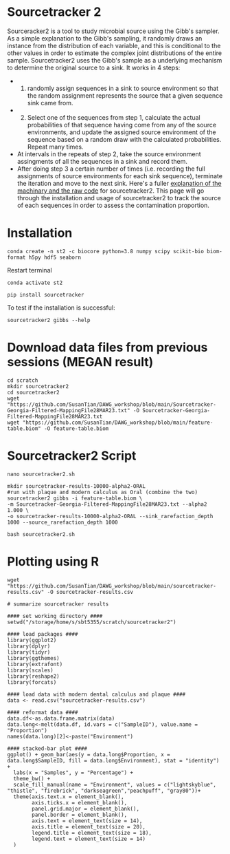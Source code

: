 # Sourcetracker 2
Sourceracker2 is a tool to study microbial source using the Gibb's sampler. As a simple explanation to the Gibb's sampling, it randomly draws an instance from the distribution of each variable, and this is conditional to the other values in order to estimate the complex joint distributions of the entire sample. Sourcetracker2 uses  the Gibb's sample as a underlying mechanism to determine the original source to a sink. It works in 4 steps: 
- 1. randomly assign sequences in a sink to source environment so that the random assignment represents the source that a given sequence sink came from. 
- 2. Select one of the sequences from step 1, calculate the actual probabilities of that sequence having come from any of the source environments, and update the assigned source environment of the sequence based on a random draw with the calculated probabilities. Repeat many times.
- At intervals in the repeats of step 2, take the source environment assingments of all the sequences in a sink and record them.
- After doing step 3 a certain number of times (i.e. recording the full assignments of source environments for each sink sequence), terminate the iteration and move to the next sink.
Here's a fuller [explanation of the machinary and the raw code](https://github.com/biota/sourcetracker2/blob/master/ipynb/Sourcetracking%20using%20a%20Gibbs%20Sampler.ipynb) for sourcetracker2. This page will go through the installation and usage of sourcetracker2 to track the source of each sequences in order to assess the contamination proportion. 

# Installation
```
conda create -n st2 -c biocore python=3.8 numpy scipy scikit-bio biom-format h5py hdf5 seaborn
```
Restart terminal
```
conda activate st2
```
```
pip install sourcetracker
```
To test if the installation is successful: 
```
sourcetracker2 gibbs --help
```

# Download data files from previous sessions (MEGAN result)
```
cd scratch
mkdir sourcetracker2
cd sourcetracker2
wget "https://github.com/SusanTian/DAWG_workshop/blob/main/Sourcetracker-Georgia-Filtered-MappingFile28MAR23.txt" -O Sourcetracker-Georgia-Filtered-MappingFile28MAR23.txt
wget "https://github.com/SusanTian/DAWG_workshop/blob/main/feature-table.biom" -O feature-table.biom
```

# Sourcetracker2 Script
```
nano sourcetracker2.sh
```
```
mkdir sourcetracker-results-10000-alpha2-ORAL
#run with plaque and modern calculus as Oral (combine the two)
sourcetracker2 gibbs -i feature-table.biom \
-m Sourcetracker-Georgia-Filtered-MappingFile28MAR23.txt --alpha2 1.000 \
-o sourcetracker-results-10000-alpha2-ORAL --sink_rarefaction_depth 1000 --source_rarefaction_depth 1000
```
```
bash sourcetracker2.sh
```

# Plotting using R
```
wget "https://github.com/SusanTian/DAWG_workshop/blob/main/sourcetracker-results.csv" -O sourcetracker-results.csv
```
```
# summarize sourcetracker results 

#### set working directory ####
setwd("/storage/home/s/sbt5355/scratch/sourcetracker2")

#### load packages ####
library(ggplot2)
library(dplyr)
library(tidyr)
library(ggthemes)
library(extrafont)
library(scales)
library(reshape2)
library(forcats)

#### load data with modern dental calculus and plaque ####
data <- read.csv("sourcetracker-results.csv")

#### reformat data ####
data.df<-as.data.frame.matrix(data)
data.long<-melt(data.df, id.vars = c("SampleID"), value.name = "Proportion")
names(data.long)[2]<-paste("Environment")

#### stacked-bar plot ####
ggplot() + geom_bar(aes(y = data.long$Proportion, x = data.long$SampleID, fill = data.long$Environment), stat = "identity") +
  labs(x = "Samples", y = "Percentage") +
  theme_bw() +
  scale_fill_manual(name = "Environment", values = c("lightskyblue", "thistle", "firebrick", "darkseagreen","peachpuff", "gray80"))+
  theme(axis.text.x = element_blank(),
        axis.ticks.x = element_blank(),
        panel.grid.major = element_blank(),
        panel.border = element_blank(),
        axis.text = element_text(size = 14),
        axis.title = element_text(size = 20),
        legend.title = element_text(size = 18),
        legend.text = element_text(size = 14)
  )
```

